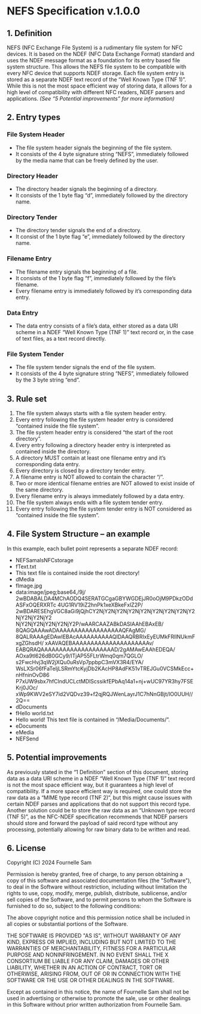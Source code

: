 # NEFS Specification v.1.0.0

## 1. Definition
NEFS (NFC Exchange File System) is a rudimentary file system for NFC devices. It is based on the NDEF (NFC Data Exchange Format) standard and uses the NDEF message format as a foundation for its entry based file system structure. This allows the NEFS file system to be compatible with every NFC device that supports NDEF storage. Each file system entry is stored as a separate NDEF text record of the “Well Known Type (TNF 1)”. While this is not the most space efficient way of storing data, it allows for a high level of compatibility with different NFC readers, NDEF parsers and applications. *(See “5 Potential improvements” for
more information)*

## 2. Entry types

### File System Header
 - The file system header signals the beginning of the file system.
 - It consists of the 4 byte signature string “NEFS”, immediately followed by the media
name that can be freely defined by the user.

### Directory Header
 - The directory header signals the beginning of a directory.
 - It consists of the 1 byte flag “d”, immediately followed by the directory name.

### Directory Tender
 - The directory tender signals the end of a directory.
 - It consist of the 1 byte flag “e”, immediately followed by the directory name.

### Filename Entry
 - The filename entry signals the beginning of a file.
 - It consists of the 1 byte flag “f”, immediately followed by the file’s filename.
 - Every filename entry is immediately followed by it’s corresponding data entry.

### Data Entry
 - The data entry consists of a file’s data, either stored as a data URI scheme in a
NDEF “Well Known Type (TNF 1)” text record or, in the case of text files, as a text
record directly.

### File System Tender
 - The file system tender signals the end of the file system.
 - It consists of the 4 byte signature string “NEFS”, immediately followed by the 3 byte
string “end”.

## 3. Rule set
1. The file system always starts with a file system header entry.
2. Every entry following the file system header entry is considered “contained inside the file system”.
3. The file system header entry is considered “the start of the root directory”.
4. Every entry following a directory header entry is interpreted as contained inside the directory.
5. A directory MUST contain at least one filename entry and it’s corresponding data entry.
6. Every directory is closed by a directory tender entry.
7. A filename entry is NOT allowed to contain the character “/”.
8. Two or more identical filename entries are NOT allowed to exist inside of the same directory.
9. Every filename entry is always immediately followed by a data entry.
10. The file system always ends with a file system tender entry.
11. Every entry following the file system tender entry is NOT considered as “contained inside the file system”.

## 4. File System Structure – an example
In this example, each bullet point represents a separate NDEF record:

- NEFSamalsNFCstorage
- fText.txt
- This text file is contained inside the root directory!
- dMedia
- fImage.jpg
- data:image/jpeg;base64,/9j/
2wBDABALDA4MChAODQ4SERATGCgaGBYWGDEjJR0oOjM9PDkzODdASFxOQERXRTc
4UG1RV19iZ2hnPk1xeXBkeFxlZ2P/
2wBDARESEhgVGC8aGi9jQjhCY2NjY2NjY2NjY2NjY2NjY2NjY2NjY2NjY2NjY2NjY2NjY2
NjY2NjY2NjY2NjY2NjY2P/wAARCAAZABkDASIAAhEBAxEB/
8QAGQAAAwADAAAAAAAAAAAAAAAAAAQFAgMG/
8QALRAAAgEDAwIEBAcAAAAAAAAAAQIDAAQRBRIxEyEUMkFRIlNUkmFxgZGhsdH/
xAAVAQEBAAAAAAAAAAAAAAAAAAAAAv/
EABQRAQAAAAAAAAAAAAAAAAAAAAD/2gAMAwEAAhEDEQA/
AOxa9tl626dB0GCy9/ITjAP55FLtrWmq0qm7QGLO/
s2FwcHvj3qW2jXQu0uRsVp7ppbpC3mVX3R4/EYA/
WsLXSr06fFaTeIjLSRmYtcKyjDb2KAcHP8AdFK51vTREJGu0VCSMkEcc+nHfninOvD86
P7xUW9sbx7hfClndUCLctMDlScssikfEPbAq14a1+nj+wUC97YR3hy7FSEKrj0JOc/
xWp9KWV2eSY7id2VQDvz39+f2qjRQJWenLayrJ1C7hNnGBjt/lO0UUH//2Q==
- dDocuments
- fHello world.txt
- Hello world! This text file is contained in “/Media/Documents/”.
- eDocuments
- eMedia
- NEFSend

## 5. Potential improvements
As previously stated in the “1 Definition” section of this document, storing data as a data URI scheme in a NDEF “Well Known Type (TNF 1)” text record is not the most space efficient way, but it guarantees a high level of compatibility. If a more space efficient way is required, one could store the raw data as a “MIME type record (TNF 2)”, but this might cause issues with certain NDEF parses and applications that do not support this record type. Another solution could be to store the raw data as an “Unknown type record (TNF 5)”, as the NFC-NDEF specification recommends that NDEF parsers should store and forward the payload of said record type without any processing, potentially allowing for raw binary data to be written and read.

## 6. License
Copyright (C) 2024 Fournelle Sam

Permission is hereby granted, free of charge, to any person obtaining a copy of this software and associated documentation files (the "Software"), to deal in the Software without restriction, including without limitation the rights to use, copy, modify, merge, publish, distribute, sublicense, and/or sell copies of the Software, and to permit persons to whom the Software is furnished to do so, subject to the following conditions:

The above copyright notice and this permission notice shall be included in all copies or substantial portions of the Software.

THE SOFTWARE IS PROVIDED "AS IS", WITHOUT WARRANTY OF ANY KIND, EXPRESS OR IMPLIED, INCLUDING BUT NOT LIMITED TO THE WARRANTIES OF MERCHANTABILITY, FITNESS FOR A PARTICULAR PURPOSE AND NONINFRINGEMENT. IN NO EVENT SHALL THE X CONSORTIUM BE LIABLE FOR ANY CLAIM, DAMAGES OR OTHER LIABILITY, WHETHER IN AN ACTION OF CONTRACT, TORT OR OTHERWISE, ARISING FROM, OUT OF OR IN CONNECTION WITH THE SOFTWARE OR THE USE OR OTHER DEALINGS IN THE SOFTWARE.

Except as contained in this notice, the name of Fournelle Sam shall not be used in advertising or otherwise to promote the sale, use or other dealings in this Software without prior written authorization from Fournelle Sam.
